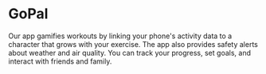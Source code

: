 # GoPal
Our app gamifies workouts by linking your phone's activity data to a character that grows with your exercise. The app also provides safety alerts about weather and air quality. You can track your progress, set goals, and interact with friends and family.
